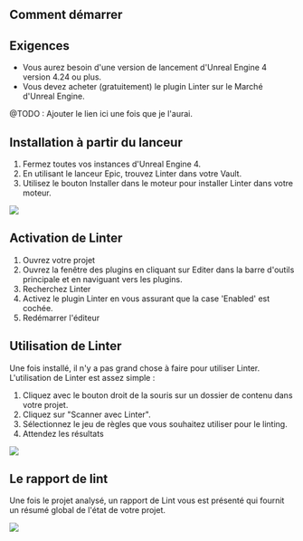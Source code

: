 ## Comment démarrer

## Exigences

* Vous aurez besoin d'une version de lancement d'Unreal Engine 4 version 4.24 ou plus.
* Vous devez acheter (gratuitement) le plugin Linter sur le Marché d'Unreal Engine.

@TODO : Ajouter le lien ici une fois que je l'aurai.

## Installation à partir du lanceur

1. Fermez toutes vos instances d'Unreal Engine 4.
2. En utilisant le lanceur Epic, trouvez Linter dans votre Vault.
3. Utilisez le bouton Installer dans le moteur pour installer Linter dans votre moteur.

![](img/LinterLauncher.png)

## Activation de Linter

1. Ouvrez votre projet
2. Ouvrez la fenêtre des plugins en cliquant sur Editer dans la barre d'outils principale et en naviguant vers les plugins.
3. Recherchez Linter
4. Activez le plugin Linter en vous assurant que la case 'Enabled' est cochée.
5. Redémarrer l'éditeur

## Utilisation de Linter

Une fois installé, il n'y a pas grand chose à faire pour utiliser Linter. L'utilisation de Linter est assez simple :

1. Cliquez avec le bouton droit de la souris sur un dossier de contenu dans votre projet.
2. Cliquez sur "Scanner avec Linter".
3. Sélectionnez le jeu de règles que vous souhaitez utiliser pour le linting.
4. Attendez les résultats

![](img/ScanWithLinter.png)

## Le rapport de lint

Une fois le projet analysé, un rapport de Lint vous est présenté qui fournit un résumé global de l'état de votre projet.

![](img/LintReport.png)
